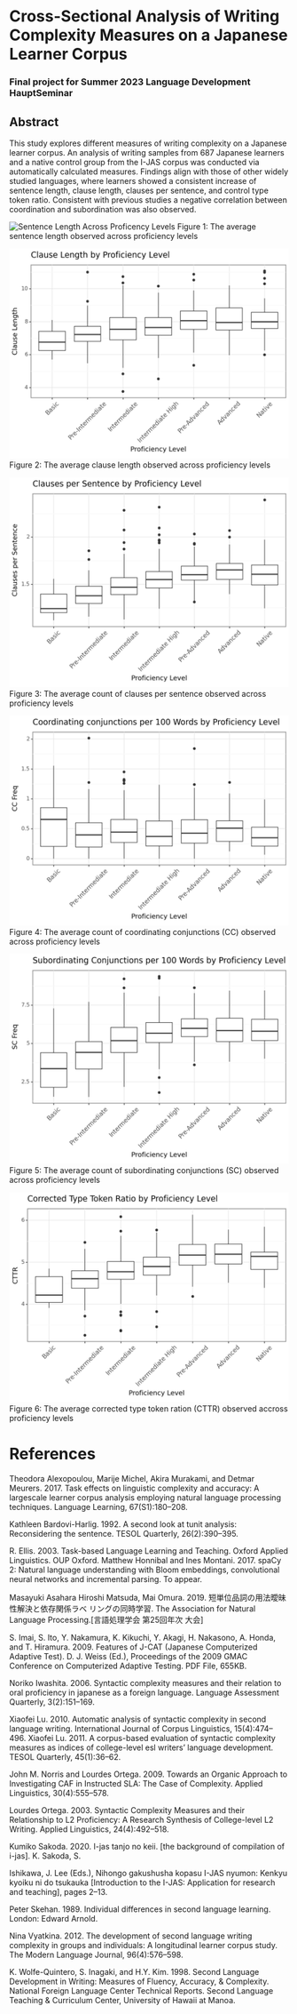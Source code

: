 
# Cross-Sectional Analysis of Writing Complexity Measures on a Japanese Learner Corpus
### Final project for Summer 2023 Language Development HauptSeminar

## Abstract

This study explores different measures of writing complexity on a Japanese learner corpus. An analysis of writing samples from 687 Japanese learners and a native control group from the I-JAS corpus was conducted via automatically calculated measures. Findings align with those of other widely studied languages, where learners showed a consistent increase of sentence length, clause length, clauses per sentence, and control type token ratio. Consistent with previous studies a negative correlation between coordination and subordination was also observed. 


![Sentence Length Across Proficency Levels]([https://github.com/meghorikawa/LangDev/blob/1bec8925248bd1b9e880229e8876682ee0dee1ca/Results/SL2.png](https://github.com/meghorikawa/LangDev/blob/main/Results/SL2.png))
Figure 1: The average sentence length observed across proficiency
levels

![Clause Length Across Proficency Levels](https://github.com/meghorikawa/LangDev/blob/1bec8925248bd1b9e880229e8876682ee0dee1ca/Results/CL2.png)
Figure 2: The average clause length observed across proficiency
levels

![Number of Clauses per Sentence](https://github.com/meghorikawa/LangDev/blob/1bec8925248bd1b9e880229e8876682ee0dee1ca/Results/CLpS2.png)
Figure 3: The average count of clauses per sentence observed
across proficiency levels

![CC Frequency](https://github.com/meghorikawa/LangDev/blob/1bec8925248bd1b9e880229e8876682ee0dee1ca/Results/CC2.png)
Figure 4: The average count of coordinating conjunctions
(CC) observed across proficiency levels

![SC Frequency](https://github.com/meghorikawa/LangDev/blob/1bec8925248bd1b9e880229e8876682ee0dee1ca/Results/SC2.png)
Figure 5: The average count of subordinating conjunctions
(SC) observed across proficiency levels

![CTTR](https://github.com/meghorikawa/LangDev/blob/1bec8925248bd1b9e880229e8876682ee0dee1ca/Results/CTTR2.png)
Figure 6: The average corrected type token ration
(CTTR) observed accross proficiency levels


# References

Theodora Alexopoulou, Marije Michel, Akira Murakami,
and Detmar Meurers. 2017. Task effects
on linguistic complexity and accuracy: A largescale
learner corpus analysis employing natural language
processing techniques. Language Learning,
67(S1):180–208.

Kathleen Bardovi-Harlig. 1992. A second look at tunit
analysis: Reconsidering the sentence. TESOL
Quarterly, 26(2):390–395.

R. Ellis. 2003. Task-based Language Learning and
Teaching. Oxford Applied Linguistics. OUP Oxford.
Matthew Honnibal and Ines Montani. 2017. spaCy 2:
Natural language understanding with Bloom embeddings,
convolutional neural networks and incremental
parsing. To appear.

Masayuki Asahara Hiroshi Matsuda, Mai Omura. 2019.
短単位品詞の用法曖昧性解決と依存関係ラベ
リングの同時学習. The Association for Natural
Language Processing.[言語処理学会 第25回年次
大会]

S. Imai, S. Ito, Y. Nakamura, K. Kikuchi, Y. Akagi,
H. Nakasono, A. Honda, and T. Hiramura. 2009.
Features of J-CAT (Japanese Computerized Adaptive
Test). D. J. Weiss (Ed.), Proceedings of the 2009
GMAC Conference on Computerized Adaptive Testing.
PDF File, 655KB.

Noriko Iwashita. 2006. Syntactic complexity measures
and their relation to oral proficiency in japanese as a
foreign language. Language Assessment Quarterly,
3(2):151–169.

Xiaofei Lu. 2010. Automatic analysis of syntactic complexity
in second language writing. International
Journal of Corpus Linguistics, 15(4):474–496.
Xiaofei Lu. 2011. A corpus-based evaluation of syntactic
complexity measures as indices of college-level
esl writers’ language development. TESOL Quarterly,
45(1):36–62.

John M. Norris and Lourdes Ortega. 2009. Towards an
Organic Approach to Investigating CAF in Instructed
SLA: The Case of Complexity. Applied Linguistics,
30(4):555–578.

Lourdes Ortega. 2003. Syntactic Complexity Measures
and their Relationship to L2 Proficiency: A Research
Synthesis of College-level L2 Writing. Applied Linguistics,
24(4):492–518.

Kumiko Sakoda. 2020. I-jas tanjo no keii. [the background
of compilation of i-jas]. K. Sakoda, S.

Ishikawa, J. Lee (Eds.), Nihongo gakushusha kopasu
I-JAS nyumon: Kenkyu kyoiku ni do tsukauka [Introduction
to the I-JAS: Application for research and
teaching], pages 2–13.

Peter Skehan. 1989. Individual differences in second
language learning. London: Edward Arnold.

Nina Vyatkina. 2012. The development of second language
writing complexity in groups and individuals:
A longitudinal learner corpus study. The Modern
Language Journal, 96(4):576–598.

K. Wolfe-Quintero, S. Inagaki, and H.Y. Kim. 1998.
Second Language Development in Writing: Measures
of Fluency, Accuracy, & Complexity. National Foreign
Language Center Technical Reports. Second
Language Teaching & Curriculum Center, University
of Hawaii at Manoa.
